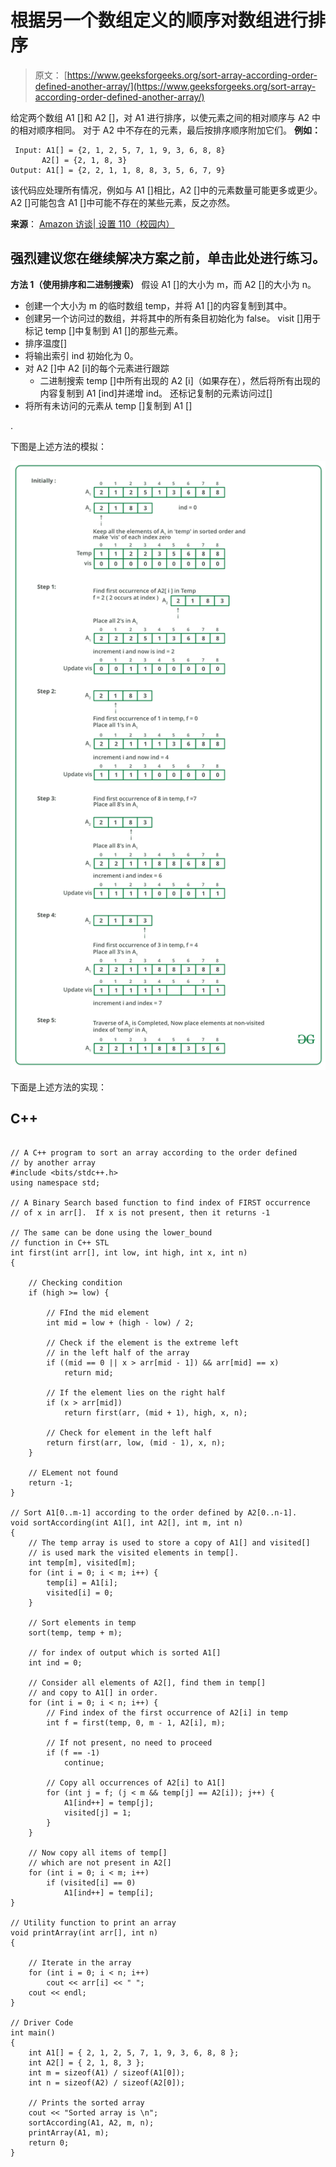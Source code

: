 # 根据另一个数组定义的顺序对数组进行排序

> 原文： [https://www.geeksforgeeks.org/sort-array-according-order-defined-another-array/](https://www.geeksforgeeks.org/sort-array-according-order-defined-another-array/)

给定两个数组 A1 []和 A2 []，对 A1 进行排序，以使元素之间的相对顺序与 A2 中的相对顺序相同。 对于 A2 中不存在的元素，最后按排序顺序附加它们。
**例如：**

```
 Input: A1[] = {2, 1, 2, 5, 7, 1, 9, 3, 6, 8, 8}
       A2[] = {2, 1, 8, 3}
Output: A1[] = {2, 2, 1, 1, 8, 8, 3, 5, 6, 7, 9}

```

该代码应处理所有情况，例如与 A1 []相比，A2 []中的元素数量可能更多或更少。 A2 []可能包含 A1 []中可能不存在的某些元素，反之亦然。

**来源**： [Amazon 访谈| 设置 110（校园内）](https://www.geeksforgeeks.org/amazon-interview-set-110-campus/)

[](https://practice.geeksforgeeks.org/problem-page.php?pid=434)

## 强烈建议您在继续解决方案之前，单击此处进行练习。

**方法 1（使用排序和二进制搜索）**
假设 A1 []的大小为 m，而 A2 []的大小为 n。

*   创建一个大小为 m 的临时数组 temp，并将 A1 []的内容复制到其中。
*   创建另一个访问过的数组，并将其中的所有条目初始化为 false。 visit []用于标记 temp []中复制到 A1 []的那些元素。
*   排序温度[]
*   将输出索引 ind 初始化为 0。
*   对 A2 []中 A2 [i]的每个元素进行跟踪
    *   二进制搜索 temp []中所有出现的 A2 [i]（如果存在），然后将所有出现的内容复制到 A1 [ind]并递增 ind。 还标记复制的元素访问过[]
*   将所有未访问的元素从 temp []复制到 A1 []

.

下图是上述方法的模拟：

![](img/e0a9a40010483842ee91568c4e78b46a.png)

下面是上述方法的实现：

## C++ 

```

// A C++ program to sort an array according to the order defined 
// by another array 
#include <bits/stdc++.h> 
using namespace std; 

// A Binary Search based function to find index of FIRST occurrence 
// of x in arr[].  If x is not present, then it returns -1 

// The same can be done using the lower_bound 
// function in C++ STL 
int first(int arr[], int low, int high, int x, int n) 
{ 

    // Checking condition 
    if (high >= low) { 

        // FInd the mid element 
        int mid = low + (high - low) / 2; 

        // Check if the element is the extreme left 
        // in the left half of the array 
        if ((mid == 0 || x > arr[mid - 1]) && arr[mid] == x) 
            return mid; 

        // If the element lies on the right half 
        if (x > arr[mid]) 
            return first(arr, (mid + 1), high, x, n); 

        // Check for element in the left half 
        return first(arr, low, (mid - 1), x, n); 
    } 

    // ELement not found 
    return -1; 
} 

// Sort A1[0..m-1] according to the order defined by A2[0..n-1]. 
void sortAccording(int A1[], int A2[], int m, int n) 
{ 
    // The temp array is used to store a copy of A1[] and visited[] 
    // is used mark the visited elements in temp[]. 
    int temp[m], visited[m]; 
    for (int i = 0; i < m; i++) { 
        temp[i] = A1[i]; 
        visited[i] = 0; 
    } 

    // Sort elements in temp 
    sort(temp, temp + m); 

    // for index of output which is sorted A1[] 
    int ind = 0; 

    // Consider all elements of A2[], find them in temp[] 
    // and copy to A1[] in order. 
    for (int i = 0; i < n; i++) { 
        // Find index of the first occurrence of A2[i] in temp 
        int f = first(temp, 0, m - 1, A2[i], m); 

        // If not present, no need to proceed 
        if (f == -1) 
            continue; 

        // Copy all occurrences of A2[i] to A1[] 
        for (int j = f; (j < m && temp[j] == A2[i]); j++) { 
            A1[ind++] = temp[j]; 
            visited[j] = 1; 
        } 
    } 

    // Now copy all items of temp[] 
    // which are not present in A2[] 
    for (int i = 0; i < m; i++) 
        if (visited[i] == 0) 
            A1[ind++] = temp[i]; 
} 

// Utility function to print an array 
void printArray(int arr[], int n) 
{ 

    // Iterate in the array 
    for (int i = 0; i < n; i++) 
        cout << arr[i] << " "; 
    cout << endl; 
} 

// Driver Code 
int main() 
{ 
    int A1[] = { 2, 1, 2, 5, 7, 1, 9, 3, 6, 8, 8 }; 
    int A2[] = { 2, 1, 8, 3 }; 
    int m = sizeof(A1) / sizeof(A1[0]); 
    int n = sizeof(A2) / sizeof(A2[0]); 

    // Prints the sorted array 
    cout << "Sorted array is \n"; 
    sortAccording(A1, A2, m, n); 
    printArray(A1, m); 
    return 0; 
} 

```